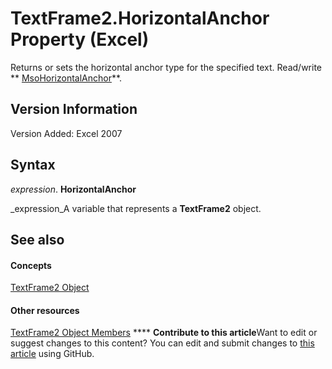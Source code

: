 
# TextFrame2.HorizontalAnchor Property (Excel)

Returns or sets the horizontal anchor type for the specified text. Read/write  ** [MsoHorizontalAnchor](http://msdn.microsoft.com/library/d70f3f09-65d7-956e-a312-7e5ae8a81b65%28Office.15%29.aspx)**.


## Version Information

Version Added: Excel 2007 


## Syntax

 _expression_. **HorizontalAnchor**

 _expression_A variable that represents a  **TextFrame2** object.


## See also


#### Concepts


 [TextFrame2 Object](66ba23e5-9b15-b954-a1db-1bd19b4eb90d.md)
#### Other resources


 [TextFrame2 Object Members](04f18e2a-8a83-b077-fe38-4bb56edce5a7.md)
****   **Contribute to this article**Want to edit or suggest changes to this content? You can edit and submit changes to  [this article](https://github.com/jhershey00/VBA_Excel_Test/OpenXMLCon/articles/204b744c-a19e-dbf1-2143-3bfcef3caa0c.md) using GitHub.

